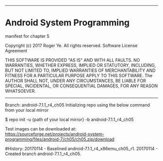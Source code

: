 ******************************************************************************
# Android System Programming
 manifest for chapter 5

 Copyright (c) 2017 Roger Ye.  All rights reserved.
 Software License Agreement
 
 
 THIS SOFTWARE IS PROVIDED "AS IS" AND WITH ALL FAULTS.
 NO WARRANTIES, WHETHER EXPRESS, IMPLIED OR STATUTORY, INCLUDING, BUT
 NOT LIMITED TO, IMPLIED WARRANTIES OF MERCHANTABILITY AND FITNESS FOR
 A PARTICULAR PURPOSE APPLY TO THIS SOFTWARE. The AUTHOR SHALL NOT, UNDER
 ANY CIRCUMSTANCES, BE LIABLE FOR SPECIAL, INCIDENTAL, OR CONSEQUENTIAL
 DAMAGES, FOR ANY REASON WHATSOEVER.

******************************************************************************
Branch: android-7.1.1_r4_ch05
Initializing repo using the below command from your local mirror

$ repo init -u {path of your local mirror} -b android-7.1.1_r4_ch05

Test images can be downloaded at:
https://sourceforge.net/projects/android-system-programming/files/android-7/ch05/ch05.zip/download

#History:
20170114 - Baselined android-7.1.1_r4_x86emu_ch05_r1.
20170114 - Created branch android-7.1.1_r4_ch05.
